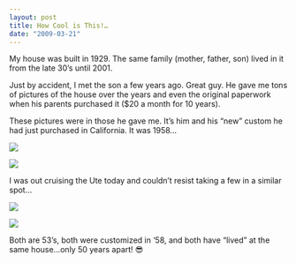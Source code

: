 ```yaml
---
layout: post
title: How Cool is This!…
date: "2009-03-21"
---
```


My house was built in 1929. The same family (mother, father, son) lived in it from the late 30’s until 2001.

Just by accident, I met the son a few years ago. Great guy. He gave me tons of pictures of the house over the years and even the original paperwork when his parents purchased it ($20 a month for 10 years).

These pictures were in those he gave me. It’s him and his “new” custom he had just purchased in California. It was 1958…

![](/images/studeute/Sept1958Custom1.jpg)

![](/images/studeute/Custom2.jpg)

I was out cruising the Ute today and couldn’t resist taking a few in a similar spot…

![](/images/studeute/floor005-1.jpg)

![](/images/studeute/floor007-1.jpg)

Both are 53’s, both were customized in ‘58, and both have “lived” at the same house…only 50 years apart! 😎  

